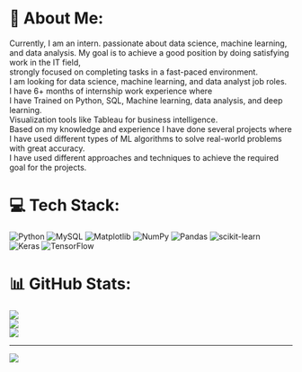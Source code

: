 # 💫 About Me:
Currently, I am an intern. passionate about data science, machine learning, and data analysis. My goal is to achieve a good position by doing satisfying work in the IT field, <br>strongly focused on completing tasks in a fast-paced environment.<br>I am looking for data science, machine learning, and data analyst job roles.<br>I have 6+ months of internship work experience where <br>I have Trained on Python, SQL, Machine learning, data analysis, and deep learning. <br> Visualization tools like Tableau for business intelligence.<br>Based on my knowledge and experience I have done several projects where<br>I have used different types of ML algorithms to solve real-world problems with great accuracy.<br>I have used different approaches and techniques to achieve the required goal for the projects.


# 💻 Tech Stack:
![Python](https://img.shields.io/badge/python-3670A0?style=for-the-badge&logo=python&logoColor=ffdd54) ![MySQL](https://img.shields.io/badge/mysql-%2300000f.svg?style=for-the-badge&logo=mysql&logoColor=white) ![Matplotlib](https://img.shields.io/badge/Matplotlib-%23ffffff.svg?style=for-the-badge&logo=Matplotlib&logoColor=black) ![NumPy](https://img.shields.io/badge/numpy-%23013243.svg?style=for-the-badge&logo=numpy&logoColor=white) ![Pandas](https://img.shields.io/badge/pandas-%23150458.svg?style=for-the-badge&logo=pandas&logoColor=white) ![scikit-learn](https://img.shields.io/badge/scikit--learn-%23F7931E.svg?style=for-the-badge&logo=scikit-learn&logoColor=white) ![Keras](https://img.shields.io/badge/Keras-%23D00000.svg?style=for-the-badge&logo=Keras&logoColor=white) ![TensorFlow](https://img.shields.io/badge/TensorFlow-%23FF6F00.svg?style=for-the-badge&logo=TensorFlow&logoColor=white)
# 📊 GitHub Stats:
![](https://github-readme-stats.vercel.app/api?username=faizaanalibaig&theme=radical&hide_border=false&include_all_commits=false&count_private=false)<br/>
![](https://github-readme-streak-stats.herokuapp.com/?user=faizaanalibaig&theme=radical&hide_border=false)<br/>
![](https://github-readme-stats.vercel.app/api/top-langs/?username=faizaanalibaig&theme=radical&hide_border=false&include_all_commits=false&count_private=false&layout=compact)

---
[![](https://visitcount.itsvg.in/api?id=faizaanalibaig&icon=0&color=0)](https://visitcount.itsvg.in)

<!-- Proudly created with GPRM ( https://gprm.itsvg.in ) -->
